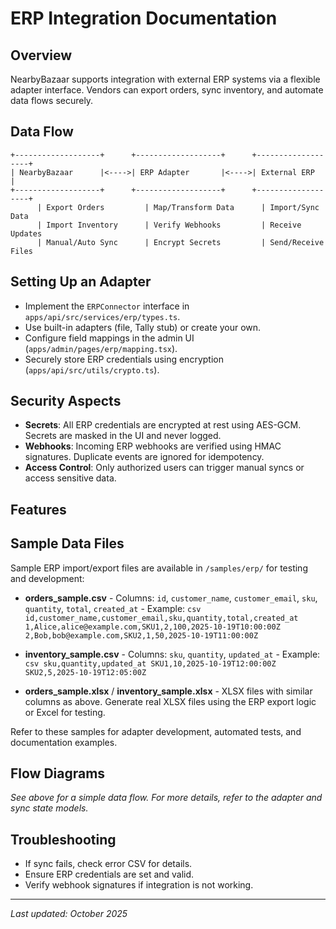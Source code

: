 # ERP Integration Documentation

## Overview

NearbyBazaar supports integration with external ERP systems via a flexible adapter interface. Vendors can export orders, sync inventory, and automate data flows securely.

## Data Flow

```
+-------------------+      +-------------------+      +-------------------+
| NearbyBazaar      |<---->| ERP Adapter       |<---->| External ERP      |
+-------------------+      +-------------------+      +-------------------+
      | Export Orders         | Map/Transform Data      | Import/Sync Data
      | Import Inventory      | Verify Webhooks         | Receive Updates
      | Manual/Auto Sync      | Encrypt Secrets         | Send/Receive Files
```

## Setting Up an Adapter

- Implement the `ERPConnector` interface in `apps/api/src/services/erp/types.ts`.
- Use built-in adapters (file, Tally stub) or create your own.
- Configure field mappings in the admin UI (`apps/admin/pages/erp/mapping.tsx`).
- Securely store ERP credentials using encryption (`apps/api/src/utils/crypto.ts`).

## Security Aspects

- **Secrets**: All ERP credentials are encrypted at rest using AES-GCM. Secrets are masked in the UI and never logged.
- **Webhooks**: Incoming ERP webhooks are verified using HMAC signatures. Duplicate events are ignored for idempotency.
- **Access Control**: Only authorized users can trigger manual syncs or access sensitive data.

## Features

## Sample Data Files

Sample ERP import/export files are available in `/samples/erp/` for testing and development:

- **orders_sample.csv** - Columns: `id`, `customer_name`, `customer_email`, `sku`, `quantity`, `total`, `created_at` - Example:
  `csv
  id,customer_name,customer_email,sku,quantity,total,created_at
  1,Alice,alice@example.com,SKU1,2,100,2025-10-19T10:00:00Z
  2,Bob,bob@example.com,SKU2,1,50,2025-10-19T11:00:00Z
  `

- **inventory_sample.csv** - Columns: `sku`, `quantity`, `updated_at` - Example:
  `csv
  sku,quantity,updated_at
  SKU1,10,2025-10-19T12:00:00Z
  SKU2,5,2025-10-19T12:05:00Z
  `

- **orders_sample.xlsx** / **inventory_sample.xlsx** - XLSX files with similar columns as above. Generate real XLSX files using the ERP export logic or Excel for testing.

Refer to these samples for adapter development, automated tests, and documentation examples.

## Flow Diagrams

_See above for a simple data flow. For more details, refer to the adapter and sync state models._

## Troubleshooting

- If sync fails, check error CSV for details.
- Ensure ERP credentials are set and valid.
- Verify webhook signatures if integration is not working.

---

_Last updated: October 2025_
